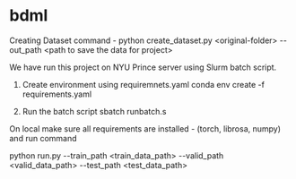 # bdml
Creating Dataset command - 
python create_dataset.py \<original-folder> --out_path \<path to save the data for project>
  
  
We have run this project on NYU Prince server using Slurm batch script.

1. Create environment using requiremnets.yaml
conda env create -f requirements.yaml

2. Run the batch script 
sbatch runbatch.s

On local 
make sure all requirements are installed - (torch, librosa, numpy) and run command

python run.py --train_path <train_data_path> --valid_path <valid_data_path> --test_path <test_data_path>

